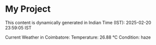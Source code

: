 # My Project

This content is dynamically generated in Indian Time (IST): 2025-02-20 23:59:05 IST


Current Weather in Coimbatore:
Temperature: 26.88 °C
Condition: haze
